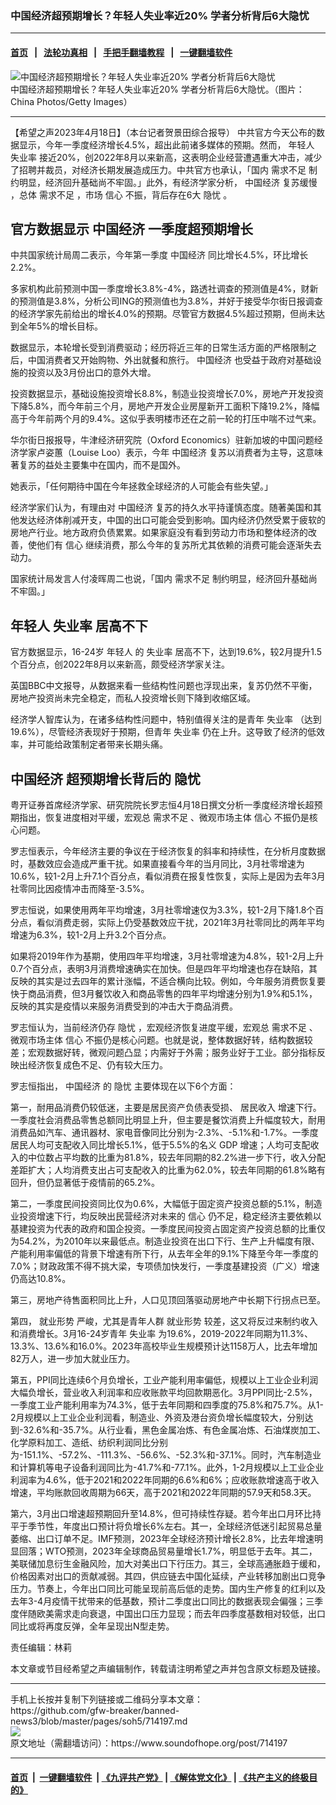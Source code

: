 ### 中国经济超预期增长？年轻人失业率近20% 学者分析背后6大隐忧
------------------------

#### [首页](https://github.com/gfw-breaker/banned-news3/blob/master/README.md) &nbsp;&nbsp;|&nbsp;&nbsp; [法轮功真相](https://github.com/begood0513/basic/blob/master/README.md)  &nbsp;&nbsp;|&nbsp;&nbsp; [手把手翻墙教程](https://github.com/gfw-breaker/guides/wiki)  &nbsp;&nbsp;|&nbsp;&nbsp; [一键翻墙软件](https://github.com/gfw-breaker/nogfw/blob/master/README.md)  



<div><img alt="中国经济超预期增长？年轻人失业率近20% 学者分析背后6大隐忧" src="https://img.soundofhope.org/2023-04/gettyimages-72721610-1681850300922.jpg"/>
<br/><figcaption class="caption">
 中国经济超预期增长？年轻人失业率近20% 学者分析背后6大隐忧。（图片：China Photos/Getty Images）
</figcaption></div><hr/>


<div><div class="Content__Wrapper sc-1bvya0-0 elmmKw article_body" data-checkusr="" itemprop="articleBody">
 <div id="post_place_1">
 </div>
 <p class="meta-top">
  <span class="meta">
   【希望之声2023年4月18日】（本台记者贺景田综合报导）
  </span>
  中共官方今天公布的数据显示，今年一季度经济增长4.5%，超出此前诸多媒体的预期。然而，
  <ok href="/term/50071">
   年轻人
  </ok>
  <ok href="/term/3992">
   失业率
  </ok>
  接近20%，创2022年8月以来新高，这表明企业经营遭遇重大冲击，减少了招聘并裁员，对经济长期发展造成压力。中共官方也承认，「国内
  <ok href="/term/147701">
   需求不足
  </ok>
  制约明显，经济回升基础尚不牢固。」此外，有经济学家分析，
  <ok href="/term/2423">
   中国经济
  </ok>
  <ok href="/term/861563">
   复苏缓慢
  </ok>
  ，总体
  <ok href="/term/147701">
   需求不足
  </ok>
  ，市场
  <ok href="/term/35016">
   信心
  </ok>
  不振，背后存在6大
  <ok href="/term/667538">
   隐忧
  </ok>
  。
 </p>
 <h2>
  <strong>
   官方数据显示
   <ok href="/term/2423">
    中国经济
   </ok>
   一季度超预期增长
  </strong>
 </h2>
 <p>
  中共国家统计局周二表示，今年第一季度
  <ok href="/term/2423">
   中国经济
  </ok>
  同比增长4.5%，环比增长2.2%。
 </p>
 <p>
  多家机构此前预测中国一季度增长3.8%-4%，路透社调查的预测值是4%，财新的预测值是3.8%，分析公司ING的预测值也为3.8%，并好于接受华尔街日报调查的经济学家先前给出的增长4.0%的预期。尽管官方数据4.5%超过预期，但尚未达到全年5%的增长目标。
 </p>
 <p>
  数据显示，本轮增长受到消费驱动；经历将近三年的日常生活方面的严格限制之后，中国消费者又开始购物、外出就餐和旅行。
  <ok href="/term/2423">
   中国经济
  </ok>
  也受益于政府对基础设施的投资以及3月份出口的意外大增。
 </p>
 <p>
  投资数据显示，基础设施投资增长8.8%，制造业投资增长7.0%，房地产开发投资下降5.8%，而今年前三个月，房地产开发企业房屋新开工面积下降19.2%，降幅高于今年前两个月的9.4%。这似乎表明楼市还在之前一轮的打压中喘不过气来。
 </p>
 <p>
  华尔街日报报导，牛津经济研究院（Oxford Economics）驻新加坡的中国问题经济学家卢姿蕙（Louise Loo）表示，今年
  <ok href="/term/2423">
   中国经济
  </ok>
  复苏以消费者为主导，这意味著复苏的益处主要集中在国内，而不是国外。
 </p>
 <p>
  她表示，「任何期待中国在今年拯救全球经济的人可能会有些失望。」
 </p>
 <p>
  经济学家们认为，有理由对
  <ok href="/term/2423">
   中国经济
  </ok>
  复苏的持久水平持谨慎态度。随著美国和其他发达经济体削减开支，中国的出口可能会受到影响。国内经济仍然受累于疲软的房地产行业。地方政府负债累累。如果家庭没有看到劳动力市场和整体经济的改善，使他们有
  <ok href="/term/35016">
   信心
  </ok>
  继续消费，那么今年的复苏所尤其依赖的消费可能会逐渐失去动力。
 </p>
 <p>
  国家统计局发言人付凌晖周二也说，「国内
  <ok href="/term/147701">
   需求不足
  </ok>
  制约明显，经济回升基础尚不牢固。」
 </p>
 <h2>
  <strong>
   <ok href="/term/50071">
    年轻人
   </ok>
   <ok href="/term/3992">
    失业率
   </ok>
   居高不下
  </strong>
 </h2>
 <p>
  官方数据显示，16-24岁
  <ok href="/term/50071">
   年轻人
  </ok>
  的
  <ok href="/term/3992">
   失业率
  </ok>
  居高不下，达到19.6%，较2月提升1.5个百分点，创2022年8月以来新高，颇受经济学家关注。
 </p>
 <p>
  英国BBC中文报导，从数据来看一些结构性问题也浮现出来，复苏仍然不平衡，房地产投资尚未完全稳定，而私人投资增长则下降到收缩区域。
 </p>
 <p>
  经济学人智库认为，在诸多结构性问题中，特别值得关注的是青年
  <ok href="/term/3992">
   失业率
  </ok>
  （达到19.6%），尽管经济表现好于预期，但青年
  <ok href="/term/3992">
   失业率
  </ok>
  仍在上升。这导致了经济的低效率，并可能给政策制定者带来长期头痛。
 </p>
 <h2>
  <strong>
   <ok href="/term/2423">
    中国经济
   </ok>
   超预期增长背后的
   <ok href="/term/667538">
    隐忧
   </ok>
  </strong>
 </h2>
 <p>
  粤开证券首席经济学家、研究院院长罗志恒4月18日撰文分析一季度经济增长超预期指出，恢复进度相对平缓，宏观总
  <ok href="/term/147701">
   需求不足
  </ok>
  、微观市场主体
  <ok href="/term/35016">
   信心
  </ok>
  不振仍是核心问题。
 </p>
 <p>
  罗志恒表示，今年经济主要的争议在于经济恢复的斜率和持续性，在分析月度数据时，基数效应会造成严重干扰。如果直接看今年的当月同比，3月社零增速为10.6%，较1-2月上升7.1个百分点，看似消费在报复性恢复，实际上是因为去年3月社零同比因疫情冲击而降至-3.5%。
 </p>
 <p>
  罗志恒说，如果使用两年平均增速，3月社零增速仅为3.3%，较1-2月下降1.8个百分点，看似消费走弱，实际上仍受基数效应干扰，2021年3月社零同比的两年平均增速为6.3%，较1-2月上升3.2个百分点。
 </p>
 <p>
  如果将2019年作为基期，使用四年平均增速，3月社零增速为4.8%，较1-2月上升0.7个百分点，表明3月消费增速确实在加快。但是四年平均增速也存在缺陷，其反映的其实是过去四年的累计涨幅，不适合横向比较。例如，今年服务消费恢复要快于商品消费，但3月餐饮收入和商品零售的四年平均增速分别为1.9%和5.1%，反映的其实是疫情以来服务消费受到的冲击大于商品消费。
 </p>
 <p>
  罗志恒认为，当前经济仍存
  <ok href="/term/667538">
   隐忧
  </ok>
  ，宏观经济恢复进度平缓，宏观总
  <ok href="/term/147701">
   需求不足
  </ok>
  、微观市场主体
  <ok href="/term/35016">
   信心
  </ok>
  不振仍是核心问题。也就是说，整体数据好转，结构数据较差；宏观数据好转，微观问题凸显；内需好于外需；服务业好于工业。部分指标反映出经济恢复成色不足、仍有较大压力。
 </p>
 <p>
  罗志恒指出，
  <ok href="/term/2423">
   中国经济
  </ok>
  的
  <ok href="/term/667538">
   隐忧
  </ok>
  主要体现在以下6个方面：
 </p>
 <p>
  第一，耐用品消费仍较低迷，主要是居民资产负债表受损、
  <ok href="/term/267091">
   居民收入
  </ok>
  增速下行。一季度社会消费品零售总额同比明显上升，但主要是餐饮消费上升幅度较大，耐用消费品如汽车、通讯器材、家电音像同比分别为-2.3%、-5.1%和-1.7%。一季度居民人均可支配收入同比增长5.1%，低于5.5%的名义
  <ok href="/term/1928">
   GDP
  </ok>
  增速；人均可支配收入的中位数占平均数的比重为81.8%，较去年同期的82.2%进一步下行，收入分配差距扩大；人均消费支出占可支配收入的比重为62.0%，较去年同期的61.8%略有回升，但仍显著低于疫情前的65.2%。
 </p>
 <p>
  第二，一季度民间投资同比仅为0.6%，大幅低于固定资产投资总额的5.1%，制造业投资增速下行，均反映出民营经济对未来的
  <ok href="/term/35016">
   信心
  </ok>
  仍不足，稳定经济主要依赖以基建投资为代表的政府和国企投资。一季度民间投资占固定资产投资总额的比重仅为54.2%，为2010年以来最低点。制造业投资在出口下行、生产上升幅度有限、产能利用率偏低的背景下增速有所下行，从去年全年的9.1%下降至今年一季度的7.0%；财政政策不得不挑大梁，专项债加快发行，一季度基建投资（广义）增速仍高达10.8%。
 </p>
 <p>
  第三，房地产待售面积同比上升，人口见顶回落驱动房地产中长期下行拐点已至。
 </p>
 <p>
  第四，
  <ok href="/term/128562">
   就业形势
  </ok>
  严峻，尤其是青年人群
  <ok href="/term/128562">
   就业形势
  </ok>
  较差，这又将反过来制约收入和消费增长。3月16-24岁青年
  <ok href="/term/3992">
   失业率
  </ok>
  为19.6%，2019-2022年同期为11.3%、13.3%、13.6%和16.0%。2023年高校毕业生规模预计达1158万人，比去年增加82万人，进一步加大就业压力。
 </p>
 <p>
  第五，PPI同比连续6个月负增长，工业产能利用率偏低，规模以上工业企业利润大幅负增长，营业收入利润率和应收账款平均回款期恶化。3月PPI同比-2.5%，一季度工业产能利用率为74.3%，低于去年同期和四季度的75.8%和75.7%。从1-2月规模以上工业企业利润看，制造业、外资及港台资负增长幅度较大，分别达到-32.6%和-35.7%。从行业看，黑色金属冶炼、有色金属冶炼、石油煤炭加工、化学原料加工、造纸、纺织利润同比分别为-151.1%、-57.2%、-111.3%、-56.6%、-52.3%和-37.1%。同时，汽车制造业和计算机等电子设备利润同比为-41.7%和-77.1%。此外，1-2月规模以上工业企业利润率为4.6%，低于2021和2022年同期的6.6%和6%；应收账款增速高于收入增速，平均账款回收周期为66天，高于2021和2022年同期的57.9天和58.3天。
 </p>
 <p>
  第六，3月出口增速超预期回升至14.8%，但可持续性存疑。若今年出口月环比持平于季节性，年度出口预计将负增长6%左右。其一，全球经济低迷引起贸易总量萎缩、出口订单不足。IMF预测，2023年全球经济预计增长2.8%，比去年增速明显回落；WTO预测，2023年全球商品贸易量增长1.7%，明显低于去年。其二，美联储加息衍生金融风险，加大对美出口下行压力。其三，全球高通胀趋于缓和，价格因素对出口的贡献减弱。其四，供应链去中国化延续，产业转移加剧出口竞争压力。节奏上，今年出口同比可能呈现前高后低的走势。国内生产修复的红利以及去年3-4月疫情干扰带来的低基数，预计二季度出口同比的数据表现会偏强；三季度伴随欧美需求走向衰退，中国出口压力显现；而去年四季度基数相对较低，出口同比或将再度反弹，全年呈现出N型走势。
 </p>
 <p class="meta-btm">
  责任编辑：林莉
 </p>
 <p class="meta-btm">
  本文章或节目经希望之声编辑制作，转载请注明希望之声并包含原文标题及链接。
 </p>
</div>
</div>
<hr/>
手机上长按并复制下列链接或二维码分享本文章：<br/>
https://github.com/gfw-breaker/banned-news3/blob/master/pages/soh5/714197.md <br/>
<a href='https://github.com/gfw-breaker/banned-news3/blob/master/pages/soh5/714197.md'><img src='https://github.com/gfw-breaker/banned-news3/blob/master/pages/soh5/714197.md.png'/></a> <br/>
原文地址（需翻墙访问）：https://www.soundofhope.org/post/714197


------------------------
#### [首页](https://github.com/gfw-breaker/banned-news3/blob/master/README.md) &nbsp;|&nbsp; [一键翻墙软件](https://github.com/gfw-breaker/nogfw/blob/master/README.md) &nbsp;| [《九评共产党》](https://github.com/gfw-breaker/9ping.md/blob/master/README.md#九评之一评共产党是什么) | [《解体党文化》](https://github.com/gfw-breaker/jtdwh.md/blob/master/README.md) | [《共产主义的终极目的》](https://github.com/gfw-breaker/gczydzjmd.md/blob/master/README.md)


<img src='http://gfw-breaker.win/banned-news3/pages/soh5/714197.md' width='0px' height='0px'/>